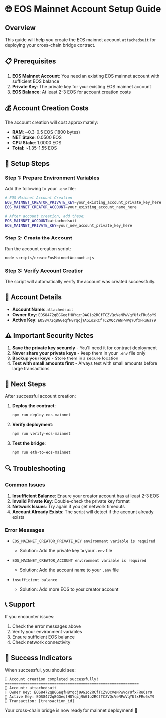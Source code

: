 # 🌐 EOS Mainnet Account Setup Guide

## Overview
This guide will help you create the EOS mainnet account `attachedsuit` for deploying your cross-chain bridge contract.

## 📋 Prerequisites

1. **EOS Mainnet Account**: You need an existing EOS mainnet account with sufficient EOS balance
2. **Private Key**: The private key for your existing EOS mainnet account
3. **EOS Balance**: At least 2-3 EOS for account creation costs

## 💰 Account Creation Costs

The account creation will cost approximately:
- **RAM**: ~0.3-0.5 EOS (1800 bytes)
- **NET Stake**: 0.0500 EOS
- **CPU Stake**: 1.0000 EOS
- **Total**: ~1.35-1.55 EOS

## 🔧 Setup Steps

### Step 1: Prepare Environment Variables

Add the following to your `.env` file:

```bash
# EOS Mainnet Account Creation
EOS_MAINNET_CREATOR_PRIVATE_KEY=your_existing_account_private_key_here
EOS_MAINNET_CREATOR_ACCOUNT=your_existing_account_name_here

# After account creation, add these:
EOS_MAINNET_ACCOUNT=attachedsuit
EOS_MAINNET_PRIVATE_KEY=your_new_account_private_key_here
```

### Step 2: Create the Account

Run the account creation script:

```bash
node scripts/createEosMainnetAccount.cjs
```

### Step 3: Verify Account Creation

The script will automatically verify the account was created successfully.

## 🔑 Account Details

- **Account Name**: `attachedsuit`
- **Owner Key**: `EOS8472qBGGeqfH8Yqcj9AG1o2RCfTCZVQcVeNPwVqYUfxFRu6sY9`
- **Active Key**: `EOS8472qBGGeqfH8Yqcj9AG1o2RCfTCZVQcVeNPwVqYUfxFRu6sY9`

## ⚠️ Important Security Notes

1. **Save the private key securely** - You'll need it for contract deployment
2. **Never share your private keys** - Keep them in your `.env` file only
3. **Backup your keys** - Store them in a secure location
4. **Test with small amounts first** - Always test with small amounts before large transactions

## 🚀 Next Steps

After successful account creation:

1. **Deploy the contract**:
   ```bash
   npm run deploy-eos-mainnet
   ```

2. **Verify deployment**:
   ```bash
   npm run verify-eos-mainnet
   ```

3. **Test the bridge**:
   ```bash
   npm run eth-to-eos-mainnet
   ```

## 🔍 Troubleshooting

### Common Issues

1. **Insufficient Balance**: Ensure your creator account has at least 2-3 EOS
2. **Invalid Private Key**: Double-check the private key format
3. **Network Issues**: Try again if you get network timeouts
4. **Account Already Exists**: The script will detect if the account already exists

### Error Messages

- `EOS_MAINNET_CREATOR_PRIVATE_KEY environment variable is required`
  - Solution: Add the private key to your `.env` file

- `EOS_MAINNET_CREATOR_ACCOUNT environment variable is required`
  - Solution: Add the account name to your `.env` file

- `insufficient balance`
  - Solution: Add more EOS to your creator account

## 📞 Support

If you encounter issues:

1. Check the error messages above
2. Verify your environment variables
3. Ensure sufficient EOS balance
4. Check network connectivity

## 🎯 Success Indicators

When successful, you should see:

```
🎉 Account creation completed successfully!
============================================================
📁 Account: attachedsuit
🔑 Owner Key: EOS8472qBGGeqfH8Yqcj9AG1o2RCfTCZVQcVeNPwVqYUfxFRu6sY9
🔑 Active Key: EOS8472qBGGeqfH8Yqcj9AG1o2RCfTCZVQcVeNPwVqYUfxFRu6sY9
🔗 Transaction: [transaction_id]
```

Your cross-chain bridge is now ready for mainnet deployment! 🚀 